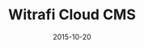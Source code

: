 ---
layout: post
title: Witrafi Cloud CMS
date: 2015-10-20
image: /images/homepage/cover-1.jpg
description: Witrafi Cloud CMS is designed for monitoring and maintaining the backend of Witrafi Cloud Parking Service. I was responsible for the front-end design and development. The main tech-stack is AngularJS and Bootstrap. Other tools for the project management and tests included Yeoman, Grunt, Bower, Protractor and Jira.
categories: [project]
tags: [Project, Angularjs]
---